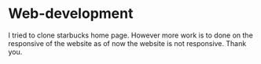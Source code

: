 # Web-development

I tried to clone starbucks home page. However more work is to done on the responsive of the website as of now the website is not responsive. 
Thank you.
